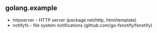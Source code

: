 ## golang.example

* httpserver - HTTP server (package net/http, html/template)
* notifyfs -  file system notifications (github.com/go-fsnotify/fsnotify)
